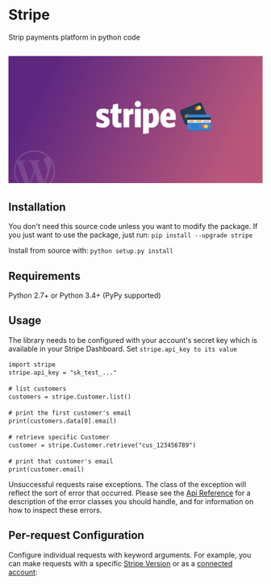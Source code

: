 # Stripe
Strip payments platform in python code

![An image of stripe the company.](stripe-for-wordpress.png)
------------------------------------------------------------

## Installation

You don't need this source code unless you want to modify the package. If you just want to use the package, just run: `pip install --upgrade stripe`

Install from source with: `python setup.py install`

## Requirements
Python 2.7+ or Python 3.4+ (PyPy supported)

## Usage

The library needs to be configured with your account's secret key which is available in your Stripe Dashboard. Set `stripe.api_key to its value`
```
import stripe
stripe.api_key = "sk_test_..."

# list customers
customers = stripe.Customer.list()

# print the first customer's email
print(customers.data[0].email)

# retrieve specific Customer
customer = stripe.Customer.retrieve("cus_123456789")

# print that customer's email
print(customer.email)
```
Unsuccessful requests raise exceptions. The class of the exception will reflect the sort of error that occurred. Please see the [Api Reference](https://stripe.com/docs/api/errors/handling) for a description of the error classes you should handle, and for information on how to inspect these errors.

## Per-request Configuration
Configure individual requests with keyword arguments. For example, you can make requests with a specific [Stripe Version](https://stripe.com/docs/api/versioning) or as a [connected account](https://stripe.com/docs/connect/authentication#authentication-via-the-stripe-account-header):


